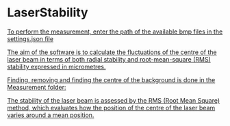 # LaserStability
[To perform the measurement, enter the path of the available bmp files in the settings.json file](LaserStability/LaserStability/settings.json)

[The aim of the software is to calculate the fluctuations of the centre of the laser beam in terms of both radial stability and root-mean-square (RMS) stability expressed in micrometres.](LaserStability/LaserStability/Program.cs)

[Finding, removing and finding the centre of the background is done in the Measurement folder:](LaserStability/Measurements/BeamProcessing.cs)

[The stability of the laser beam is assessed by the RMS (Root Mean Square) method, which evaluates how the position of the centre of the laser beam varies around a mean position.](LaserStability/LaserStability/Measurements/RmsCalculator.cs)
